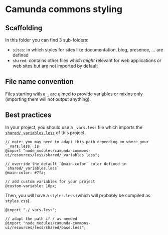 # Camunda commons styling

## Scaffolding

In this folder you can find 3 sub-folders:

 - `sites`: in which styles for sites like documentation, blog, presence, … are defined
 - `shared`: contains other files which _might_ relevant for web applications or web sites but are not imported by default


## File name convention

Files starting with a `_` are aimed to provide variables or mixins only (importing them will not output anything).


## Best practices

In your project, you should use a `_vars.less` file which imports the [`shared/_variables.less`](./shared/_variables.less) of this project.

```less
// note: you may need to adapt this path depending on where your `_vars.less` is
@import "node_modules/camunda-commons-ui/resources/less/shared/_variables.less";

// override the default `@main-color` color defined in `shared/_variables.less`
@main-color: #7fa;

// add custom variables for your project
@custom-variable: 10px;
```

Then, you will have a `styles.less` (which will probably be compiled as `styles.css`).

```less
@import "./_vars.less";

// adapt the path if / as needed
@import "node_modules/camunda-commons-ui/resources/less/shared/base.less";
```

